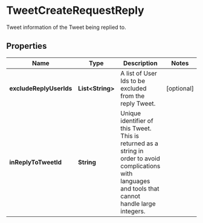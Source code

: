 

# TweetCreateRequestReply

Tweet information of the Tweet being replied to.

## Properties

| Name | Type | Description | Notes |
|------------ | ------------- | ------------- | -------------|
|**excludeReplyUserIds** | **List&lt;String&gt;** | A list of User Ids to be excluded from the reply Tweet. |  [optional] |
|**inReplyToTweetId** | **String** | Unique identifier of this Tweet. This is returned as a string in order to avoid complications with languages and tools that cannot handle large integers. |  |



